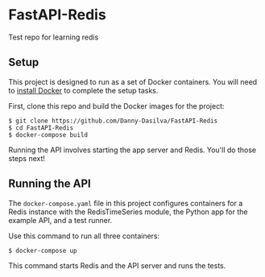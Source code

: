 # FastAPI-Redis
Test repo for learning redis


## Setup

This project is designed to run as a set of Docker containers. You will need to
[install Docker](https://www.docker.com/) to complete the setup tasks.

First, clone this repo and build the Docker images for the project:

    $ git clone https://github.com/Danny-Dasilva/FastAPI-Redis
    $ cd FastAPI-Redis
    $ docker-compose build

Running the API involves starting the app server and Redis. You'll do those steps
next!


## Running the API

The `docker-compose.yaml` file in this project configures containers for a Redis
instance with the RedisTimeSeries module, the Python app for the example API,
and a test runner.

Use this command to run all three containers:

    $ docker-compose up

This command starts Redis and the API server and runs the tests.
